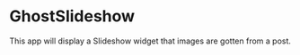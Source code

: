 GhostSlideshow
==============

This app will display a Slideshow widget that images are gotten from a post.
